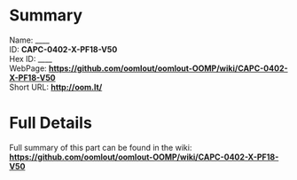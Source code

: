 
Summary
=================
  
Name: ____    
ID: __CAPC-0402-X-PF18-V50__   
Hex ID: ____   
WebPage: __https://github.com/oomlout/oomlout-OOMP/wiki/CAPC-0402-X-PF18-V50__   
Short URL: __http://oom.lt/__   

Full Details
==========================
Full summary of this part can be found in the wiki:   
__https://github.com/oomlout/oomlout-OOMP/wiki/CAPC-0402-X-PF18-V50__    

